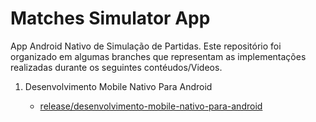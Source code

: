 # Matches Simulator App

App Android Nativo de Simulação de Partidas. Este repositório foi organizado em algumas branches que representam as implementações realizadas durante os seguintes contéudos/Videos.

1. Desenvolvimento Mobile Nativo Para Android

   - [release/desenvolvimento-mobile-nativo-para-android](https://github.com/BrunoFmachado/Matches-simulator-app/tree/Desenvolvimento-Mobile-Nativo-Para-Android)
